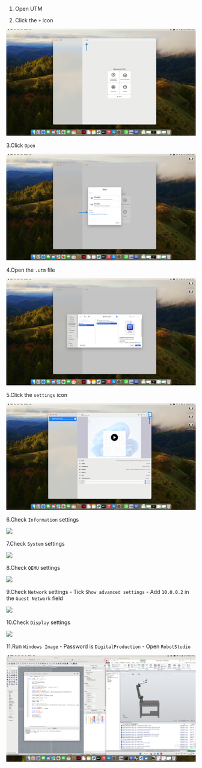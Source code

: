 1. Open UTM

2. Click the `+` icon

![](imgs/UTM_1.png)

3.Click `Open`

![](imgs/UTM%20(2).png)

4.Open the `.utm` file 

![](imgs/UTM%20(3).png)

5.Click the `settings` icon

![](imgs/UTM%20(4).png)

6.Check `Information` settings

![](imgs/UTM%20(5).png)

7.Check `System` settings

![](imgs/UTM%20(6).png)

8.Check `QEMU` settings

![](imgs/UTM%20(7).png)

9.Check `Network` settings - Tick `Show advanced settings` - Add `10.0.0.2` in the `Guest Network` field

![](imgs/UTM%20(8).png)

10.Check `Display` settings 

![](imgs/UTM%20(9).png)

11.Run `Windows Image` - Password is `DigitalProduction` - Open `RobotStudio`

![](imgs/SUCCESS.png)